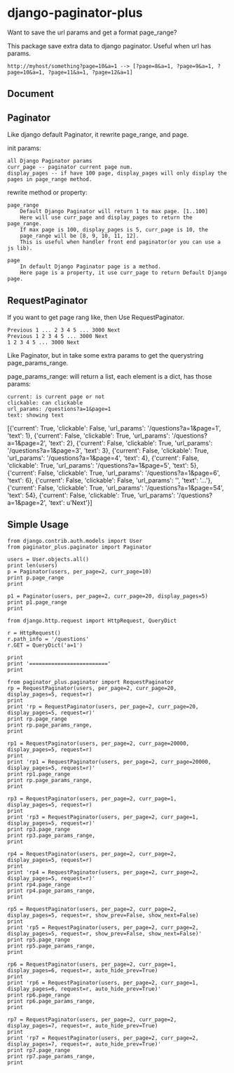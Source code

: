 django-paginator-plus
===

Want to save the url params and get a format page_range?

This package save extra data to django paginator. Useful when url has params.

`http://myhost/something?page=10&a=1 --> [?page=8&a=1, ?page=9&a=1, ?page=10&a=1, ?page=11&a=1, ?page=12&a=1]`

Document
---

Paginator
---
Like django default Paginator, it rewrite page_range, and page.

init params:

    all Django Paginator params
    curr_page -- paginator current page num.
    display_pages -- if have 100 page, display_pages will only display the pages in page_range method.

rewrite method or property:

    page_range
        Default Django Paginator will return 1 to max page. [1..100]
        Here will use curr_page and display_pages to return the page_range.
        If max page is 100, display_pages is 5, curr_page is 10, the
        page_range will be [8, 9, 10, 11, 12].
        This is useful when handler front end paginator(or you can use a js lib).

    page
        In default Django Paginator page is a method.
        Here page is a property, it use curr_page to return Default Django page.

RequestPaginator
---

If you want to get page rang like, then Use RequestPaginator.

    Previous 1 ... 2 3 4 5 ... 3000 Next
    Previous 1 2 3 4 5 ... 3000 Next
    1 2 3 4 5 ... 3000 Next

Like Paginator, but in take some extra params to get the querystring page_params_range.

page_params_range: will return a list, each element is a dict, has those params:

    current: is current page or not
    clickable: can clickable
    url_params: /questions?a=1&page=1
    text: showing text



[{'current': True, 'clickable': False, 'url_params': '/questions?a=1&page=1', 'text': 1}, {'current': False, 'clickable': True, 'url_params': '/questions?a=1&page=2', 'text': 2}, {'current': False, 'clickable': True, 'url_params': '/questions?a=1&page=3', 'text': 3}, {'current': False, 'clickable': True, 'url_params': '/questions?a=1&page=4', 'text': 4}, {'current': False, 'clickable': True, 'url_params': '/questions?a=1&page=5', 'text': 5}, {'current': False, 'clickable': True, 'url_params': '/questions?a=1&page=6', 'text': 6}, {'current': False, 'clickable': False, 'url_params': '', 'text': '...'}, {'current': False, 'clickable': True, 'url_params': '/questions?a=1&page=54', 'text': 54}, {'current': False, 'clickable': True, 'url_params': '/questions?a=1&page=2', 'text': u'Next'}]

Simple Usage
---

    from django.contrib.auth.models import User
    from paginator_plus.paginator import Paginator

    users = User.objects.all()
    print len(users)
    p = Paginator(users, per_page=2, curr_page=10)
    print p.page_range
    print

    p1 = Paginator(users, per_page=2, curr_page=20, display_pages=5)
    print p1.page_range
    print

    from django.http.request import HttpRequest, QueryDict

    r = HttpRequest()
    r.path_info = '/questions'
    r.GET = QueryDict('a=1')

    print
    print '========================='
    print

    from paginator_plus.paginator import RequestPaginator
    rp = RequestPaginator(users, per_page=2, curr_page=20, display_pages=5, request=r)
    print
    print 'rp = RequestPaginator(users, per_page=2, curr_page=20, display_pages=5, request=r)'
    print rp.page_range
    print rp.page_params_range,
    print

    rp1 = RequestPaginator(users, per_page=2, curr_page=20000, display_pages=5, request=r)
    print
    print 'rp1 = RequestPaginator(users, per_page=2, curr_page=20000, display_pages=5, request=r)'
    print rp1.page_range
    print rp.page_params_range,
    print

    rp3 = RequestPaginator(users, per_page=2, curr_page=1, display_pages=5, request=r)
    print
    print 'rp3 = RequestPaginator(users, per_page=2, curr_page=1, display_pages=5, request=r)'
    print rp3.page_range
    print rp3.page_params_range,
    print

    rp4 = RequestPaginator(users, per_page=2, curr_page=2, display_pages=5, request=r)
    print
    print 'rp4 = RequestPaginator(users, per_page=2, curr_page=2, display_pages=5, request=r)'
    print rp4.page_range
    print rp4.page_params_range,
    print

    rp5 = RequestPaginator(users, per_page=2, curr_page=2, display_pages=5, request=r, show_prev=False, show_next=False)
    print
    print 'rp5 = RequestPaginator(users, per_page=2, curr_page=2, display_pages=5, request=r, show_prev=False, show_next=False)'
    print rp5.page_range
    print rp5.page_params_range,
    print

    rp6 = RequestPaginator(users, per_page=2, curr_page=1, display_pages=6, request=r, auto_hide_prev=True)
    print
    print 'rp6 = RequestPaginator(users, per_page=2, curr_page=1, display_pages=6, request=r, auto_hide_prev=True)'
    print rp6.page_range
    print rp6.page_params_range,
    print

    rp7 = RequestPaginator(users, per_page=2, curr_page=2, display_pages=7, request=r, auto_hide_prev=True)
    print
    print 'rp7 = RequestPaginator(users, per_page=2, curr_page=2, display_pages=7, request=r, auto_hide_prev=True)'
    print rp7.page_range
    print rp7.page_params_range,
    print
